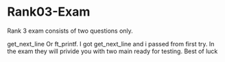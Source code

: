 # Rank03-Exam
Rank 3 exam consists of two questions only.

get_next_line Or ft_printf.
I got get_next_line and i passed from first try. 
In the exam they will privide  you with two main ready for testing.
Best of luck 

